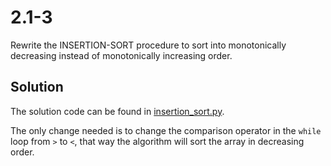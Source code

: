 # 2.1-3

Rewrite the INSERTION-SORT procedure to sort into monotonically decreasing instead of monotonically increasing order.

## Solution

The solution code can be found in [insertion_sort.py](./desc_insertion_sort.py).

The only change needed is to change the comparison operator in the `while` loop from `>` to `<`, that way the algorithm will sort the array in decreasing order.
